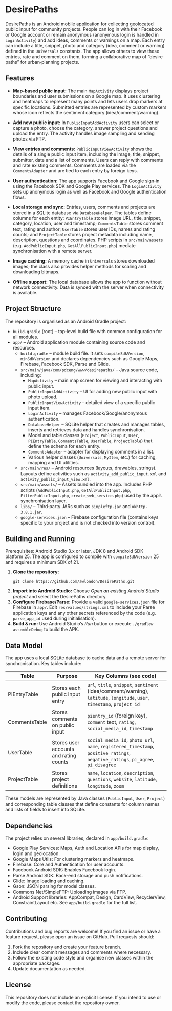 # DesirePaths

DesirePaths is an Android mobile application for collecting geolocated public input for community projects. People can log in with their Facebook or Google account or remain anonymous (anonymous login is handled in `LoginActivity`) and add ideas, comments or warnings on a map. Each entry can include a title, snippet, photo and category (idea, comment or warning) defined in the `Universals` constants. The app allows others to view these entries, rate and comment on them, forming a collaborative map of “desire paths” for urban‑planning projects.

## Features

- **Map‑based public input:** The main `MapActivity` displays project boundaries and user submissions on a Google map. It uses clustering and heatmaps to represent many points and lets users drop markers at specific locations. Submitted entries are represented by custom markers whose icon reflects the sentiment category (idea/comment/warning).

- **Add new public input:** In `PublicInputAddActivity` users can select or capture a photo, choose the category, answer project questions and upload the entry. The activity handles image sampling and sending photos via FTP.

- **View entries and comments:** `PublicInputViewActivity` shows the details of a single public input item, including the image, title, snippet, submitter, date and a list of comments. Users can reply with comments and rate existing comments. Comments are loaded via the `CommentsAdapter` and are tied to each entry by foreign keys.

- **User authentication:** The app supports Facebook and Google sign‑in using the Facebook SDK and Google Play services. The `LoginActivity` sets up anonymous login as well as Facebook and Google authentication flows.

- **Local storage and sync:** Entries, users, comments and projects are stored in a SQLite database via `DatabaseHelper`. The tables define columns for each entity: `PIEntryTable` stores image URL, title, snippet, category, location, user and timestamp; `CommentsTable` stores comment text, rating and author; `UserTable` stores user IDs, names and rating counts; and `ProjectTable` stores project metadata including name, description, questions and coordinates. PHP scripts in `src/main/assets` (e.g. `AddPublicInput.php`, `GetAllPublicInput.php`) mediate synchronisation with a remote server.

- **Image caching:** A memory cache in `Universals` stores downloaded images; the class also provides helper methods for scaling and downloading bitmaps.

- **Offline support:** The local database allows the app to function without network connectivity. Data is synced with the server when connectivity is available.

## Project Structure

The repository is organised as an Android Gradle project:

- `build.gradle` (root) – top‑level build file with common configuration for all modules.
- `app/` – Android application module containing source code and resources.
  - `build.gradle` – module build file. It sets `compileSdkVersion`, `minSdkVersion` and declares dependencies such as Google Maps, Firebase, Facebook SDK, Parse and Glide.
  - `src/main/java/com/pdceng/www/desirepaths/` – Java source code, including:
    - `MapActivity` – main map screen for viewing and interacting with public input.
    - `PublicInputAddActivity` – UI for adding new public input with photo upload.
    - `PublicInputViewActivity` – detailed view of a specific public input item.
    - `LoginActivity` – manages Facebook/Google/anonymous authentication.
    - `DatabaseHelper` – SQLite helper that creates and manages tables, inserts and retrieves data and handles synchronisation.
    - Model and table classes (`Project`, `PublicInput`, `User`, `PIEntryTable`, `CommentsTable`, `UserTable`, `ProjectTable`) that define the schema for each entity.
    - `CommentsAdapter` – adapter for displaying comments in a list.
    - Various helper classes (`Universals`, `MyItem`, etc.) for caching, mapping and UI utilities.
  - `src/main/res/` – Android resources (layouts, drawables, strings). Layouts define activities such as `activity_add_public_input.xml` and `activity_public_input_view.xml`.
  - `src/main/assets/` – Assets bundled into the app. Includes PHP scripts (`AddPublicInput.php`, `GetAllPublicInput.php`, `FilterPublicInput.php`, `create_web_service.php`) used by the app’s synchronisation layer.
  - `libs/` – Third‑party JARs such as `simpleftp.jar` and `okhttp-3.8.1.jar`.
  - `google-services.json` – Firebase configuration file (contains keys specific to your project and is not checked into version control).

## Building and Running

Prerequisites: Android Studio 3.x or later, JDK 8 and Android SDK platform 25. The app is configured to compile with `compileSdkVersion` 25 and requires a minimum SDK of 21.

1. **Clone the repository:**
   ```
   git clone https://github.com/awlondon/DesirePaths.git
   ```
2. **Import into Android Studio:** Choose *Open an existing Android Studio project* and select the DesirePaths directory.
3. **Configure Firebase/Parse:** Provide a valid `google-services.json` file for Firebase in `app/`. Edit `res/values/strings.xml` to include your Parse application keys and any other secrets referenced by the code (e.g. `parse_app_id` used during initialisation).
4. **Build & run:** Use Android Studio’s *Run* button or execute `./gradlew assembleDebug` to build the APK.

## Data Model

The app uses a local SQLite database to cache data and a remote server for synchronisation. Key tables include:

| Table | Purpose | Key Columns (see code) |
| --- | --- | --- |
| PIEntryTable | Stores each public input entry | `url`, `title`, `snippet`, `sentiment` (idea/comment/warning), `latitude`, `longitude`, `user`, `timestamp`, `project_id` |
| CommentsTable | Stores comments on public input | `pientry_id` (foreign key), `comment` text, `rating`, `social_media_id`, `timestamp` |
| UserTable | Stores user accounts and rating counts | `social_media_id`, `photo_url`, `name`, `registered_timestamp`, `positive_ratings`, `negative_ratings`, `pi_agree`, `pi_disagree` |
| ProjectTable | Stores project definitions | `name`, `location`, `description`, `questions`, `website`, `latitude`, `longitude`, `zoom` |

These models are represented by Java classes (`PublicInput`, `User`, `Project`) and corresponding table classes that define constants for column names and lists of fields to insert into SQLite.

## Dependencies

The project relies on several libraries, declared in `app/build.gradle`:

- Google Play Services: Maps, Auth and Location APIs for map display, login and geolocation.
- Google Maps Utils: For clustering markers and heatmaps.
- Firebase: Core and Authentication for user accounts.
- Facebook Android SDK: Enables Facebook login.
- Parse Android SDK: Back-end storage and push notifications.
- Glide: Image loading and caching.
- Gson: JSON parsing for model classes.
- Commons Net/SimpleFTP: Uploading images via FTP.
- Android Support libraries: AppCompat, Design, CardView, RecyclerView, ConstraintLayout etc. See `app/build.gradle` for the full list.

## Contributing

Contributions and bug reports are welcome! If you find an issue or have a feature request, please open an issue on GitHub. Pull requests should:

1. Fork the repository and create your feature branch.
2. Include clear commit messages and comments where necessary.
3. Follow the existing code style and organise new classes within the appropriate packages.
4. Update documentation as needed.

## License

This repository does not include an explicit license. If you intend to use or modify the code, please contact the repository owner.

